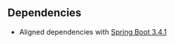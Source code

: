 ## Dependencies

* Aligned dependencies with [Spring Boot 3.4.1](https://github.com/spring-projects/spring-boot/releases/tag/v3.4.1)
